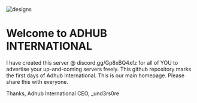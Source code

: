 ![designs](https://github.com/user-attachments/assets/41ad59b7-1a9b-496d-85e1-c23ea0641f11)
# Welcome to ADHUB INTERNATIONAL
I have created this server @ discord.gg/Gp8xBQ4xfz for all of YOU to advertise your up-and-coming servers freely. 
This github repository marks the first days of Adhub International. This is our main homepage.
Please share this with everyone.

Thanks,
Adhub International CEO,
_und3rs0re
